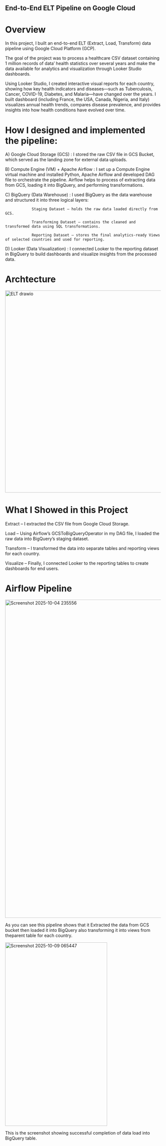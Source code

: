 ## End-to-End ELT Pipeline on Google Cloud
# Overview

In this project, I built an end-to-end ELT (Extract, Load, Transform) data pipeline using Google Cloud Platform (GCP).

The goal of the project was to process a healthcare CSV dataset containing 1 million records of data’ health statistics over several years and make the data available for analytics and visualization through Looker Studio dashboards.

Using Looker Studio, I created interactive visual reports for each country, showing how key health indicators and diseases—such as Tuberculosis, Cancer, COVID-19, Diabetes, and Malaria—have changed over the years. I built dashboard (including France, the USA, Canada, Nigeria, and Italy) visualizes annual health trends, compares disease prevalence, and provides insights into how health conditions have evolved over time.

# How I designed and implemented the pipeline:

  A) Google Cloud Storage (GCS) : I stored the raw CSV file in GCS Bucket, which served as the landing zone for external data uploads.

  B) Compute Engine (VM) + Apache Airflow : I set up a Compute Engine virtual machine and installed Python, Apache Airflow and developed DAG file to orchestrate the pipeline.
  Airflow helps to process of extracting data from GCS, loading it into BigQuery, and performing transformations.

  C) BigQuery (Data Warehouse) : I used BigQuery as the data warehouse and structured it into three logical layers:

                Staging Dataset – holds the raw data loaded directly from GCS.

                Transforming Dataset – contains the cleaned and transformed data using SQL transformations.

                Reporting Dataset – stores the final analytics-ready Views of selected countries and used for reporting.

  D) Looker (Data Visualization) : I connected Looker to the reporting dataset in BigQuery to build dashboards and visualize insights from the processed data.

# Archtecture
<img width="1201" height="651" alt="ELT drawio" src="https://github.com/user-attachments/assets/63608b40-2350-4929-984f-f87300bbb79b" />



# What I Showed in this Project

  Extract – I extracted the CSV file from Google Cloud Storage.

  Load – Using Airflow’s GCSToBigQueryOperator in my DAG file, I loaded the raw data into BigQuery’s staging dataset.

  Transform – I transformed the data into separate tables and reporting views for each country.

  Visualize – Finally, I connected Looker to the reporting tables to create dashboards for end users.

# Airflow Pipeline

<img width="1916" height="1025" alt="Screenshot 2025-10-04 235556" src="https://github.com/user-attachments/assets/ddb03609-2347-494f-8fcd-f16661498d02" />

As you can see this pipeline shows that it Extracted the data from GCS bucket then loaded it into BigQuery also transforming it into views from theparent table for each country.

<img width="330" height="591" alt="Screenshot 2025-10-09 065447" src="https://github.com/user-attachments/assets/160bfe27-6a43-4405-a933-9cfa011a3331" />

This is the screenshot showing successful completion of data load into BigQuery table.

